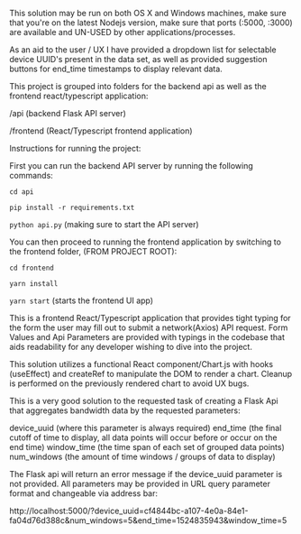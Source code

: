 This solution may be run on both OS X and Windows machines, make sure that you're on the latest Nodejs version, make sure that ports (:5000, :3000) are available and UN-USED by other applications/processes.


As an aid to the user / UX I have provided a dropdown list for selectable device UUID's present in the data set, as well  as provided suggestion buttons for end_time timestamps to display relevant data.


This project is grouped into folders for the backend api as well as the frontend react/typescript application:

/api (backend Flask API server)

/frontend (React/Typescript frontend application)


Instructions for running the project:

First you can run the backend API server by running the following commands:

`cd api`

`pip install -r requirements.txt`

`python api.py` (making sure to start the API server)

You can then proceed to running the frontend application by switching to the frontend folder, (FROM PROJECT ROOT):

`cd frontend`

`yarn install`

`yarn start` (starts the frontend UI app)


This is a frontend React/Typescript application that provides tight typing for the form the user may fill out to submit a network(Axios) API request. Form Values and Api Parameters are provided with typings in the codebase that aids readability for any developer wishing to dive into the project.

This solution utilizes a functional React component/Chart.js with hooks (useEffect) and createRef to manipulate the DOM to render a chart.
Cleanup is performed on the previously rendered chart to avoid UX bugs.

This is a very good solution to the requested task of creating a Flask Api that aggregates bandwidth data by the requested parameters:

device_uuid (where this parameter is always required)
end_time (the final cutoff of time to display, all data points will occur before or occur on the end time)
window_time (the time span of each set of grouped data points)
num_windows (the amount of time windows / groups of data to display)

The Flask api will return an error message if the device_uuid parameter is not provided.
All parameters may be provided in URL query parameter format and changeable via address bar:

http://localhost:5000/?device_uuid=cf4844bc-a107-4e0a-84e1-fa04d76d388c&num_windows=5&end_time=1524835943&window_time=5





